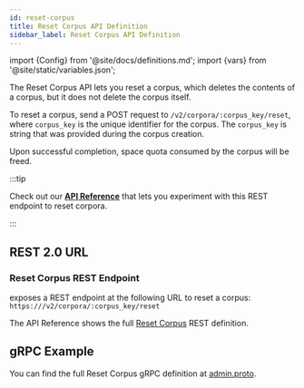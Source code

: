 ```yaml
---
id: reset-corpus
title: Reset Corpus API Definition
sidebar_label: Reset Corpus API Definition
---
```


import {Config} from '@site/docs/definitions.md';
import {vars} from '@site/static/variables.json';

The Reset Corpus API lets you reset a corpus, which deletes the
contents of a corpus, but it does not delete the corpus itself.

To reset a corpus, send a POST request to `/v2/corpora/:corpus_key/reset`,
where `corpus_key` is the unique identifier for the corpus. The `corpus_key`
is string that was provided during the corpus creation.

Upon successful completion, space quota consumed by the corpus will be freed.

:::tip

Check out our [**API Reference**](/docs/rest-api/reset-corpus) that lets you experiment with this REST endpoint
to reset corpora.

:::

## REST 2.0 URL

### Reset Corpus REST Endpoint

<Config v="names.product"/> exposes a REST endpoint at the following URL
to reset a corpus:
<code>https://<Config v="domains.rest.admin"/>/v2/corpora/:corpus_key/reset</code>

The API Reference shows the full [Reset Corpus](/docs/rest-api/reset-corpus) REST definition.

## gRPC Example

You can find the full Reset Corpus gRPC definition at [admin.proto](https://github.com/vectara/protos/blob/main/admin.proto).
